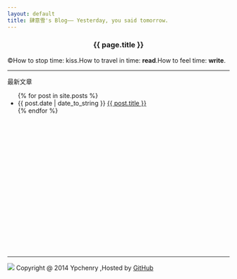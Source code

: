 ```yaml
---
layout: default
title: 肆意雪's Blog—— Yesterday, you said tomorrow.
---
```

<center><h3>{{ page.title }}</h3></center>  


&copy;How to stop time: kiss.How to travel in time: **read**.How to feel time: **write**.  

      
* * * 

<p>最新文章</p>
<div style="height:360px;width:1000px;clear:both;">
<ul>
{% for post in site.posts %}
<li>{{ post.date | date_to_string }} <a href="{{ site.baseurl }}{{ post.url }}">{{ post.title }}</a></li>
{% endfor %}
</ul> 
</div>   

* * *  
<div>
<a href="http://www.danasoft.com"><img src="http://www.danasoft.com/vipersig.jpg" border="0"></a>
Copyright @ 2014 Ypchenry ,Hosted by <a href="https://github.com">GitHub</a>
</div>


